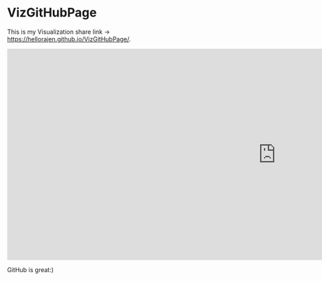 # VizGitHubPage
This is my Visualization share link -> https://hellorajen.github.io/VizGitHubPage/.

<iframe width="1247.5" height="490.64750000000004" seamless frameborder="0" scrolling="no" src="https://docs.google.com/spreadsheets/d/1rjrm44iChLwTVaCTVTwj1SEo022S9D9x41a-CPu1gSs/pubchart?oid=1411128474&amp;format=interactive"></iframe>

GitHub is great:)
